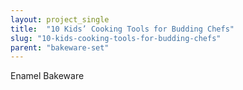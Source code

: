 ```yaml
---
layout: project_single
title:  "10 Kids’ Cooking Tools for Budding Chefs"
slug: "10-kids-cooking-tools-for-budding-chefs"
parent: "bakeware-set"
---
```

Enamel Bakeware